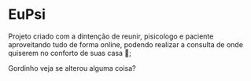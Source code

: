 # EuPsi

Projeto criado com a dintenção de reunir, pisicologo e paciente aproveitando tudo de forma online,
podendo realizar a consulta de onde quiserem no conforto de suas casa 🏡; 

Gordinho veja se alterou alguma coisa?